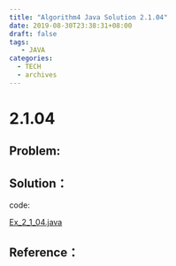 ```yaml
---
title: "Algorithm4 Java Solution 2.1.04"
date: 2019-08-30T23:38:31+08:00
draft: false
tags:
   - JAVA
categories:
  - TECH
  - archives
---
```



# 2.1.04

## Problem:


## Solution：

code:

[Ex_2_1_04.java](./Ex_2_1_04.java)


## Reference：


